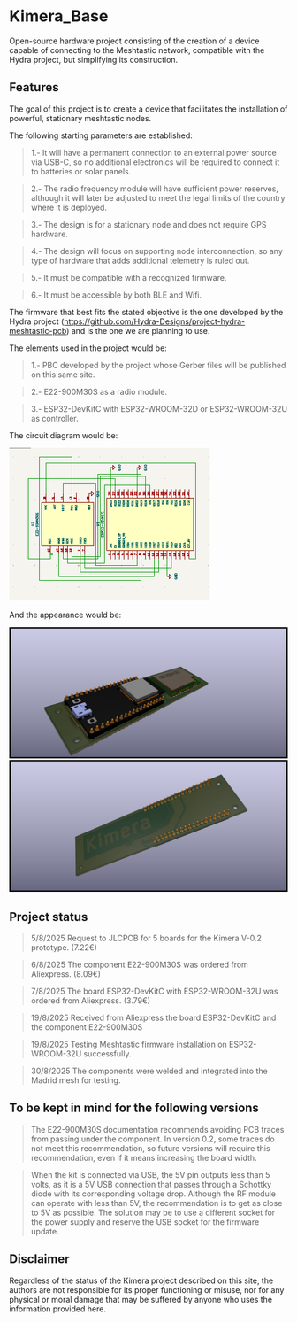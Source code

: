 # Kimera_Base
Open-source hardware project consisting of the creation of a device capable of connecting to the Meshtastic network, compatible with the Hydra project, but simplifying its construction.

## Features

The goal of this project is to create a device that facilitates the installation of powerful, stationary meshtastic nodes.

The following starting parameters are established:

> 1.- It will have a permanent connection to an external power source via USB-C, so no additional electronics will be required to connect it to batteries or solar panels.

> 2.- The radio frequency module will have sufficient power reserves, although it will later be adjusted to meet the legal limits of the country where it is deployed.

> 3.- The design is for a stationary node and does not require GPS hardware.

> 4.- The design will focus on supporting node interconnection, so any type of hardware that adds additional telemetry is ruled out.

> 5.- It must be compatible with a recognized firmware.

> 6.- It must be accessible by both BLE and Wifi.

The firmware that best fits the stated objective is the one developed by the Hydra project (https://github.com/Hydra-Designs/project-hydra-meshtastic-pcb) and is the one we are planning to use.

The elements used in the project would be:

> 1.- PBC developed by the project whose Gerber files will be published on this same site.

> 2.- E22-900M30S as a radio module.

> 3.- ESP32-DevKitC with ESP32-WROOM-32D or ESP32-WROOM-32U as controller.

The circuit diagram would be:


![Scheme v-0.2](https://github.com/TheClanLabs/TheClanKimera/blob/main/KimeraBase/KimeraBaseV-0.2/Scheme_Kimera_V-0.2.png)

And the appearance would be:

![3D-Top](https://github.com/TheClanLabs/Kimera_Base/blob/main/Kimera_1.png)
![3d-Bak](https://github.com/TheClanLabs/Kimera_Base/blob/main/Kimera_2.png)

## Project status

> 5/8/2025 Request to JLCPCB for 5 boards for the Kimera V-0.2 prototype. (7.22€)

> 6/8/2025 The component E22-900M30S was ordered from Aliexpress. (8.09€)

> 7/8/2025 The board ESP32-DevKitC with ESP32-WROOM-32U was ordered from Aliexpress. (3.79€)

> 19/8/2025 Received from Aliexpress the board ESP32-DevKitC and the component E22-900M30S

> 19/8/2025 Testing Meshtastic firmware installation on ESP32-WROOM-32U successfully.

> 30/8/2025 The components were welded and integrated into the Madrid mesh for testing.

## To be kept in mind for the following versions

> The E22-900M30S documentation recommends avoiding PCB traces from passing under the component. In version 0.2, some traces do not meet this recommendation, so future versions will require this recommendation, even if it means increasing the board width.

> When the kit is connected via USB, the 5V pin outputs less than 5 volts, as it is a 5V USB connection that passes through a Schottky diode with its corresponding voltage drop. Although the RF module can operate with less than 5V, the recommendation is to get as close to 5V as possible. The solution may be to use a different socket for the power supply and reserve the USB socket for the firmware update.

## Disclaimer

Regardless of the status of the Kimera project described on this site, the authors are not responsible for its proper functioning or misuse, nor for any physical or moral damage that may be suffered by anyone who uses the information provided here.
